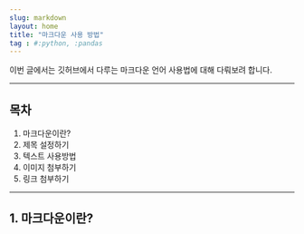 ```yaml
---
slug: markdown
layout: home
title: "마크다운 사용 방법"
tag : #:python, :pandas
---
```


이번 글에서는 깃허브에서 다루는 마크다운 언어 사용법에 대해 다뤄보려 합니다.  

---
## 목차
1. 마크다운이란?  
2. 제목 설정하기  
3. 텍스트 사용방법  
4. 이미지 첨부하기  
5. 링크 첨부하기  
---

## 1. 마크다운이란?


